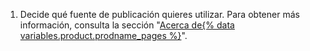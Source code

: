 1. Decide qué fuente de publicación quieres utilizar.  Para obtener más información, consulta la sección "[Acerca de{% data variables.product.prodname_pages %}](/articles/about-github-pages#publishing-sources-for-github-pages-sites)".
